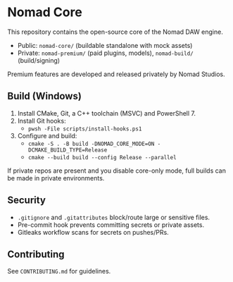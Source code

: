 # Nomad Core

This repository contains the open-source core of the Nomad DAW engine.

- Public: `nomad-core/` (buildable standalone with mock assets)
- Private: `nomad-premium/` (paid plugins, models), `nomad-build/` (build/signing)

Premium features are developed and released privately by Nomad Studios.

## Build (Windows)

1. Install CMake, Git, a C++ toolchain (MSVC) and PowerShell 7.
2. Install Git hooks:
   - `pwsh -File scripts/install-hooks.ps1`
3. Configure and build:
   - `cmake -S . -B build -DNOMAD_CORE_MODE=ON -DCMAKE_BUILD_TYPE=Release`
   - `cmake --build build --config Release --parallel`

If private repos are present and you disable core-only mode, full builds can be made in private environments.

## Security

- `.gitignore` and `.gitattributes` block/route large or sensitive files.
- Pre-commit hook prevents committing secrets or private assets.
- Gitleaks workflow scans for secrets on pushes/PRs.

## Contributing

See `CONTRIBUTING.md` for guidelines.
 
